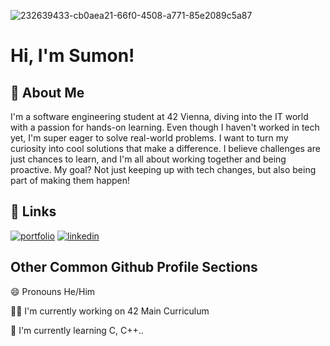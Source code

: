 
![232639433-cb0aea21-66f0-4508-a771-85e2089c5a87](https://github.com/sumon-ohid/Sumon-ohid/assets/117649754/3b9757c0-de92-4b3f-9170-cf7571379862)

# Hi, I'm Sumon! 

## 🚀 About Me
I'm a software engineering student at 42 Vienna, diving into the IT world
with a passion for hands-on learning. Even though I haven't worked in tech
yet, I'm super eager to solve real-world problems. I want to turn my
curiosity into cool solutions that make a difference. I believe challenges
are just chances to learn, and I'm all about working together and being
proactive. My goal? Not just keeping up with tech changes, but also being
part of making them happen!

## 🔗 Links
[![portfolio](https://img.shields.io/badge/my_portfolio-000?style=for-the-badge&logo=ko-fi&logoColor=white)](https://sumon.42web.io/)
[![linkedin](https://img.shields.io/badge/linkedin-0A66C2?style=for-the-badge&logo=linkedin&logoColor=white)](https://www.linkedin.com/in/sumon-md-ohiduzzaman/)

## Other Common Github Profile Sections
😄 Pronouns He/Him

👩‍💻 I'm currently working on 42 Main Curriculum

🧠 I'm currently learning C, C++..
